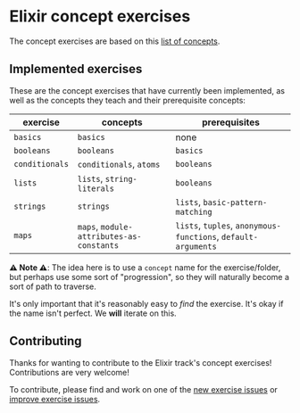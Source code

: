 # Elixir concept exercises

The concept exercises are based on this [list of concepts][docs-concept-exercises].

## Implemented exercises

These are the concept exercises that have currently been implemented, as well as the concepts they teach and their prerequisite concepts:

| exercise       | concepts                                 | prerequisites                                                 |
| -------------- | ---------------------------------------- | ------------------------------------------------------------- |
| `basics`       | `basics`                                 | none                                                          |
| `booleans`     | `booleans`                               | `basics`                                                      |
| `conditionals` | `conditionals`, `atoms`                  | `booleans`                                                    |
| `lists`        | `lists`, `string-literals`               | `booleans`                                                    |
| `strings`      | `strings`                                | `lists`, `basic-pattern-matching`                             |
| `maps`         | `maps`, `module-attributes-as-constants` | `lists`, `tuples`, `anonymous-functions`, `default-arguments` |

**⚠ Note ⚠**: The idea here is to use a `concept` name for the exercise/folder, but perhaps use some sort of "progression", so they will naturally become a sort of path to traverse.

It's only important that it's reasonably easy to _find_ the exercise. It's okay if the name isn't perfect. We **will** iterate on this.

## Contributing

Thanks for wanting to contribute to the Elixir track's concept exercises! Contributions are very welcome!

To contribute, please find and work on one of the [new exercise issues][issues-new-exercise] or [improve exercise issues][issues-improve-exercise].

[docs-concept-exercises]: ../../reference/README.md
[issues-new-exercise]: https://github.com/exercism/v3/issues?utf8=%E2%9C%93&q=is%3Aopen+label%3Atrack%2Felixir+label%3Atype%2Fnew-exercise+label%3Astatus%2Fhelp-wanted
[issues-improve-exercise]: https://github.com/exercism/v3/issues?utf8=%E2%9C%93&q=is%3Aopen+label%3Atrack%2Felixir+label%3Atype%2Fimprove-exercise+label%3Astatus%2Fhelp-wanted
